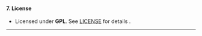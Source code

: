 #### **7. License**  
- Licensed under **GPL**. See [LICENSE](https://github.com/ytheg/Bookkeeper/blob/main/LICENSE) for details .  

---
